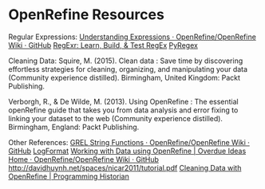 # OpenRefine Resources
Regular Expressions:
[Understanding Expressions · OpenRefine/OpenRefine Wiki · GitHub](https://github.com/OpenRefine/OpenRefine/wiki/Understanding-Expressions)
[RegExr: Learn, Build, & Test RegEx](https://regexr.com/)
[PyRegex](http://www.pyregex.com/)

Cleaning Data:
Squire, M. (2015). Clean data : Save time by discovering effortless strategies for cleaning, organizing, and manipulating your data (Community experience distilled). Birmingham, United Kingdom: Packt Publishing.

Verborgh, R., & De Wilde, M. (2013). Using OpenRefine : The essential openRefine guide that takes you from data analysis and error fixing to linking your dataset to the web (Community experience distilled). Birmingham, England: Packt Publishing.

Other References:
[GREL String Functions · OpenRefine/OpenRefine Wiki · GitHub](https://github.com/OpenRefine/OpenRefine/wiki/GREL-String-Functions)
[LogFormat](https://www.oclc.org/support/services/ezproxy/documentation/cfg/logformat.en.html%0A)
[Working with Data using OpenRefine | Overdue Ideas](http://www.meanboyfriend.com/overdue_ideas/2014/11/working-with-data-using-openrefine/%0A)
[Home · OpenRefine/OpenRefine Wiki · GitHub](https://github.com/OpenRefine/OpenRefine/wiki/Recipes%0A)
http://davidhuynh.net/spaces/nicar2011/tutorial.pdf
[Cleaning Data with OpenRefine | Programming Historian](https://programminghistorian.org/lessons/cleaning-data-with-openrefine)

